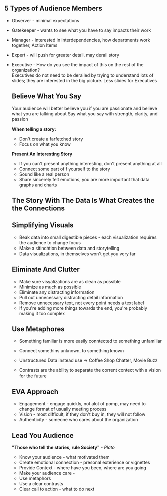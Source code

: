 
<h2>5 Types of Audience Members</h2>

- Observer - minimal expectations
- Gatekeeper - wants to see what you have to say impacts their work
- Manager - interested in interdependencies, how departments work together, Action Items
- Expert - will push for greater detail, may derail story
- Executive - How do you see the impact of this on the rest of the organization?  
  Executives do not need to be derailed by trying to understand lots of slides; they are interested in the big picture. Less slides for Executives
  
  <h2>Believe What You Say</h2>
  
  Your audience will better believe you if you are passionate and believe what you are talking about
  Say what you say with strength, clarity, and passion
  
  <b>When telling a story:</b>  
  - Don't create a farfetched story
  - Focus on what you know
  
  <b>Present An Interesting Story</b>
  
  - If you can't present anything interesting, don't present anything at all
  - Connect some part of f yourself to the story
  - Sound like a real person
  - Share sincerely felt emotions, you are more important that data graphs and charts
  
  <h2>The Story With The Data Is What Creates the the Connections</h2>
  
  <h2>Simplifying Visuals</h2>
  
  - Beak data into small digestible pieces - each visualization requires the audience to change focus
  - Make a sitinchtion between data and storytelling
  - Data visualizations, in themselves won't get you very far
  
  <h2>Eliminate And Clutter</h2>
  
  - Make sure visyalizations are as clean as possible
  - Minimize as much as possible
  - Eliminate any distracting information
  - Pull out unnecessary distracting detail information
  - Remove unnecessary text, not every point needs a text label
  - If you're adding more things towards the end, you're probably making it too complex
  
  <h2>Use Metaphores</h2>
  
  - Something familiar is more easily conntected to something unfamiliar
  - Connect somethins unknown, to something known
  - Unstructured Data instead use -> Coffee Shop Chatter, Movie Buzz
  
  - Contrasts are the ability to separate the corrent contect with a vision for the future
  
  <h2>EVA Approach</h2>
  
  - Engagement - engage quickly, not alot of pomp, may need to change format of usually meeting process
  - Vision - most difficult, if they don't buy in, they will not follow
  - Authenticity - someone who cares about the organization
  
  
  <h2>Lead You Audience</h2>
  
  <b>"Those who tell the stories, rule Society"</b> - <em>Plato</em>
  
  - Know your audience - what motivated them
  - Create emotional connection - presonal exterience or vignettes
  - Provide Context - where have you been, where are you going
  - Make your audience care - 
  - Use metaphors
  - Use a clear contrasts
  - Clear call to action - what to do next
  
  
